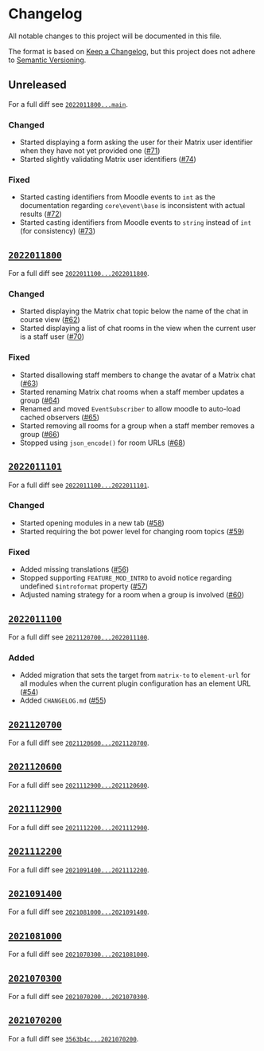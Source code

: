 # Changelog

All notable changes to this project will be documented in this file.

The format is based on [Keep a Changelog](https://keepachangelog.com/en/1.0.0/), but this project does not adhere to [Semantic Versioning](https://semver.org/spec/v2.0.0.html).

## Unreleased

For a full diff see [`2022011800...main`](https://gitlab.matrix.org/new-vector/moodle-mod_matrix/-/compare/2022011800...main).

### Changed

- Started displaying a form asking the user for their Matrix user identifier when they have not yet provided one ([#71](https://gitlab.matrix.org/new-vector/moodle-mod_matrix/-/merge_requests/71))
- Started slightly validating Matrix user identifiers ([#74](https://gitlab.matrix.org/new-vector/moodle-mod_matrix/-/merge_requests/74))

### Fixed

- Started casting identifiers from Moodle events to `int` as the documentation regarding `core\event\base` is inconsistent with actual results ([#72](https://gitlab.matrix.org/new-vector/moodle-mod_matrix/-/merge_requests/72))
- Started casting identifiers from Moodle events to `string` instead of `int` (for consistency) ([#73](https://gitlab.matrix.org/new-vector/moodle-mod_matrix/-/merge_requests/73))

## [`2022011800`](https://gitlab.matrix.org/new-vector/moodle-mod_matrix/-/tags/2022011800)

For a full diff see [`2022011100...2022011800`](https://gitlab.matrix.org/new-vector/moodle-mod_matrix/-/compare/2022011100...2022011800).

### Changed

- Started displaying the Matrix chat topic below the name of the chat in course view ([#62](https://gitlab.matrix.org/new-vector/moodle-mod_matrix/-/merge_requests/62))
- Started displaying a list of chat rooms in the view when the current user is a staff user ([#70](https://gitlab.matrix.org/new-vector/moodle-mod_matrix/-/merge_requests/70))

### Fixed

- Started disallowing staff members to change the avatar of a Matrix chat ([#63](https://gitlab.matrix.org/new-vector/moodle-mod_matrix/-/merge_requests/63))
- Started renaming Matrix chat rooms when a staff member updates a group ([#64](https://gitlab.matrix.org/new-vector/moodle-mod_matrix/-/merge_requests/64))
- Renamed and moved `EventSubscriber` to allow moodle to auto-load cached observers ([#65](https://gitlab.matrix.org/new-vector/moodle-mod_matrix/-/merge_requests/65))
- Started removing all rooms for a group when a staff member removes a group ([#66](https://gitlab.matrix.org/new-vector/moodle-mod_matrix/-/merge_requests/66))
- Stopped using `json_encode()` for room URLs ([#68](https://gitlab.matrix.org/new-vector/moodle-mod_matrix/-/merge_requests/68))

## [`2022011101`](https://gitlab.matrix.org/new-vector/moodle-mod_matrix/-/tags/2022011101)

For a full diff see [`2022011100...2022011101`](https://gitlab.matrix.org/new-vector/moodle-mod_matrix/-/compare/2022011100...2022011101).

### Changed

- Started opening modules in a new tab ([#58](https://gitlab.matrix.org/new-vector/moodle-mod_matrix/-/merge_requests/58))
- Started requiring the bot power level for changing room topics ([#59](https://gitlab.matrix.org/new-vector/moodle-mod_matrix/-/merge_requests/59))

### Fixed

- Added missing translations ([#56](https://gitlab.matrix.org/new-vector/moodle-mod_matrix/-/merge_requests/56))
- Stopped supporting `FEATURE_MOD_INTRO` to avoid notice regarding undefined `$introformat` property ([#57](https://gitlab.matrix.org/new-vector/moodle-mod_matrix/-/merge_requests/57))
- Adjusted naming strategy for a room when a group is involved ([#60](https://gitlab.matrix.org/new-vector/moodle-mod_matrix/-/merge_requests/60))

## [`2022011100`](https://gitlab.matrix.org/new-vector/moodle-mod_matrix/-/tags/2022011100)

For a full diff see [`2021120700...2022011100`](https://gitlab.matrix.org/new-vector/moodle-mod_matrix/-/compare/2021120700...2022011100).

### Added

- Added migration that sets the target from `matrix-to` to `element-url` for all modules when the current plugin configuration has an element URL ([#54](https://gitlab.matrix.org/new-vector/moodle-mod_matrix/-/merge_requests/54))
- Added `CHANGELOG.md` ([#55](https://gitlab.matrix.org/new-vector/moodle-mod_matrix/-/merge_requests/55))

## [`2021120700`](https://gitlab.matrix.org/new-vector/moodle-mod_matrix/-/tags/2021120700)

For a full diff see [`2021120600...2021120700`](https://gitlab.matrix.org/new-vector/moodle-mod_matrix/-/compare/2021120600...2021120700).

## [`2021120600`](https://gitlab.matrix.org/new-vector/moodle-mod_matrix/-/tags/2021120600)

For a full diff see [`2021112900...2021120600`](https://gitlab.matrix.org/new-vector/moodle-mod_matrix/-/compare/2021112900...2021120600).

## [`2021112900`](https://gitlab.matrix.org/new-vector/moodle-mod_matrix/-/tags/2021112900)

For a full diff see [`2021112200...2021112900`](https://gitlab.matrix.org/new-vector/moodle-mod_matrix/-/compare/2021112200...2021112900).

## [`2021112200`](https://gitlab.matrix.org/new-vector/moodle-mod_matrix/-/tags/2021112200)

For a full diff see [`2021091400...2021112200`](https://gitlab.matrix.org/new-vector/moodle-mod_matrix/-/compare/2021091400...2021112200).

## [`2021091400`](https://gitlab.matrix.org/new-vector/moodle-mod_matrix/-/tags/2021091400)

For a full diff see [`2021081000...2021091400`](https://gitlab.matrix.org/new-vector/moodle-mod_matrix/-/compare/2021081000...2021091400).

## [`2021081000`](https://gitlab.matrix.org/new-vector/moodle-mod_matrix/-/tags/2021081000)

For a full diff see [`2021070300...2021081000`](https://gitlab.matrix.org/new-vector/moodle-mod_matrix/-/compare/2021070300...2021081000).

## [`2021070300`](https://gitlab.matrix.org/new-vector/moodle-mod_matrix/-/tags/2021070300)

For a full diff see [`2021070200...2021070300`](https://gitlab.matrix.org/new-vector/moodle-mod_matrix/-/compare/2021070200...2021070300).

## [`2021070200`](https://gitlab.matrix.org/new-vector/moodle-mod_matrix/-/tags/2021070200)

For a full diff see [`3563b4c...2021070200`](https://gitlab.matrix.org/new-vector/moodle-mod_matrix/-/compare/3563b4c...2021070200).


